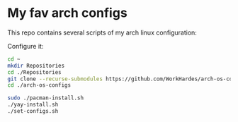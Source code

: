 # My fav arch configs

This repo contains several scripts of my arch linux configuration:

Configure it:

```bash
cd ~
mkdir Repositories
cd ./Repositories
git clone --recurse-submodules https://github.com/WorkHardes/arch-os-configs
cd ./arch-os-configs

sudo ./pacman-install.sh
./yay-install.sh
./set-configs.sh
```
